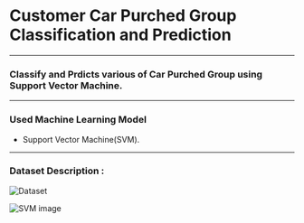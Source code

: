 # Customer Car Purched Group Classification and Prediction

<hr>

### Classify and Prdicts various of Car Purched Group using Support Vector Machine.

<hr>

### Used Machine Learning Model

- Support Vector Machine(SVM).

<hr>

### Dataset Description :

![Dataset](https://drive.google.com/uc?export=view&id=18Jyo_n_Hpn7WqF1yG8a717mEZkOAoeTR)






![SVM image](https://user-images.githubusercontent.com/33654834/97035799-b157f800-1588-11eb-96e1-cc56292562e8.png)
